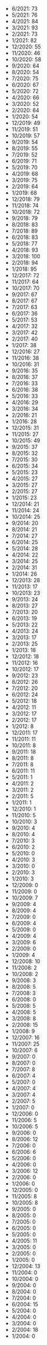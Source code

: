 *  6/2021: 73
*  5/2021: 76
*  4/2021: 84
*  3/2021: 93
*  2/2021: 73
*  1/2021: 82
*  12/2020: 55
*  11/2020: 46
*  10/2020: 58
*  9/2020: 64
*  8/2020: 54
*  7/2020: 75
*  6/2020: 67
*  5/2020: 72
*  4/2020: 66
*  3/2020: 52
*  2/2020: 64
*  1/2020: 54
*  12/2019: 49
*  11/2019: 51
*  10/2019: 57
*  9/2019: 54
*  8/2019: 55
*  7/2019: 52
*  6/2019: 71
*  5/2019: 70
*  4/2019: 68
*  3/2019: 75
*  2/2019: 64
*  1/2019: 68
*  12/2018: 79
*  11/2018: 74
*  10/2018: 72
*  9/2018: 79
*  8/2018: 83
*  7/2018: 89
*  6/2018: 83
*  5/2018: 77
*  4/2018: 93
*  3/2018: 100
*  2/2018: 94
*  1/2018: 95
*  12/2017: 72
*  11/2017: 64
*  10/2017: 70
*  9/2017: 67
*  8/2017: 67
*  7/2017: 63
*  6/2017: 36
*  5/2017: 53
*  4/2017: 32
*  3/2017: 42
*  2/2017: 40
*  1/2017: 38
*  12/2016: 27
*  11/2016: 38
*  10/2016: 31
*  9/2016: 35
*  8/2016: 37
*  7/2016: 33
*  6/2016: 38
*  5/2016: 33
*  4/2016: 29
*  3/2016: 34
*  2/2016: 21
*  1/2016: 28
*  12/2015: 31
*  11/2015: 27
*  10/2015: 49
*  9/2015: 37
*  8/2015: 32
*  7/2015: 30
*  6/2015: 34
*  5/2015: 23
*  4/2015: 27
*  3/2015: 27
*  2/2015: 27
*  1/2015: 23
*  12/2014: 21
*  11/2014: 24
*  10/2014: 25
*  9/2014: 20
*  8/2014: 21
*  7/2014: 27
*  6/2014: 25
*  5/2014: 28
*  4/2014: 22
*  3/2014: 25
*  2/2014: 31
*  1/2014: 26
*  12/2013: 28
*  11/2013: 17
*  10/2013: 23
*  9/2013: 24
*  8/2013: 27
*  7/2013: 20
*  6/2013: 19
*  5/2013: 22
*  4/2013: 24
*  3/2013: 17
*  2/2013: 25
*  1/2013: 18
*  12/2012: 18
*  11/2012: 16
*  10/2012: 17
*  9/2012: 23
*  8/2012: 26
*  7/2012: 20
*  6/2012: 24
*  5/2012: 18
*  4/2012: 11
*  3/2012: 17
*  2/2012: 17
*  1/2012: 8
*  12/2011: 17
*  11/2011: 11
*  10/2011: 8
*  9/2011: 18
*  8/2011: 8
*  7/2011: 8
*  6/2011: 11
*  5/2011: 1
*  4/2011: 2
*  3/2011: 2
*  2/2011: 5
*  1/2011: 1
*  12/2010: 1
*  11/2010: 5
*  10/2010: 3
*  9/2010: 4
*  8/2010: 4
*  7/2010: 3
*  6/2010: 2
*  5/2010: 0
*  4/2010: 3
*  3/2010: 0
*  2/2010: 3
*  1/2010: 3
*  12/2009: 0
*  11/2009: 0
*  10/2009: 7
*  9/2009: 4
*  8/2009: 4
*  7/2009: 0
*  6/2009: 4
*  5/2009: 0
*  4/2009: 4
*  3/2009: 6
*  2/2009: 0
*  1/2009: 4
*  12/2008: 10
*  11/2008: 2
*  10/2008: 2
*  9/2008: 3
*  8/2008: 5
*  7/2008: 3
*  6/2008: 0
*  5/2008: 5
*  4/2008: 5
*  3/2008: 8
*  2/2008: 15
*  1/2008: 9
*  12/2007: 16
*  11/2007: 25
*  10/2007: 6
*  9/2007: 0
*  8/2007: 0
*  7/2007: 8
*  6/2007: 4
*  5/2007: 0
*  4/2007: 4
*  3/2007: 4
*  2/2007: 5
*  1/2007: 0
*  12/2006: 0
*  11/2006: 5
*  10/2006: 5
*  9/2006: 0
*  8/2006: 12
*  7/2006: 0
*  6/2006: 6
*  5/2006: 0
*  4/2006: 0
*  3/2006: 12
*  2/2006: 0
*  1/2006: 0
*  12/2005: 0
*  11/2005: 8
*  10/2005: 8
*  9/2005: 0
*  8/2005: 0
*  7/2005: 0
*  6/2005: 0
*  5/2005: 0
*  4/2005: 11
*  3/2005: 0
*  2/2005: 0
*  1/2005: 0
*  12/2004: 13
*  11/2004: 0
*  10/2004: 0
*  9/2004: 0
*  8/2004: 0
*  7/2004: 0
*  6/2004: 15
*  5/2004: 0
*  4/2004: 0
*  3/2004: 0
*  2/2004: 18
*  1/2004: 0